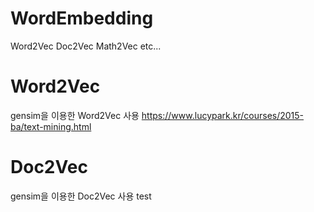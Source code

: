 # WordEmbedding
Word2Vec Doc2Vec Math2Vec etc...

# Word2Vec
gensim을 이용한 Word2Vec 사용
https://www.lucypark.kr/courses/2015-ba/text-mining.html

# Doc2Vec
gensim을 이용한 Doc2Vec 사용 test


